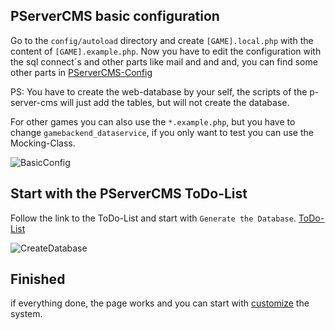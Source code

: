 ## PServerCMS basic configuration

 Go to the `config/autoload` directory and create `[GAME].local.php` with the content of `[GAME].example.php`. Now you have to edit the 
 configuration with the sql connect´s and other parts like mail and and and, you can find some other parts in [PServerCMS-Config](https://github.com/kokspflanze/PServerCore/blob/master/config/module.config.php)
 
 PS: You have to create the web-database by your self, the scripts of the p-server-cms will just add the tables, but will not create the database.
 
 For other games you can also use the `*.example.php`, but you have to change `gamebackend_dataservice`, if you only want to test you can
  use the Mocking-Class.
  
 ![BasicConfig](/doc/images/basic-config.gif?raw=true)
 
## Start with the PServerCMS ToDo-List

 Follow the link to the ToDo-List and start with `Generate the Database`.
 [ToDo-List](https://github.com/kokspflanze/PServerCMS/blob/master/README.md#generate-the-database)
 
 ![CreateDatabase](/doc/images/generate-the-database.gif?raw=true)
 
## Finished

 if everything done, the page works and you can start with [customize](https://github.com/kokspflanze/pserverCMSFull#customize-guides) the system.
